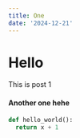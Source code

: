 ```yaml
---
title: One
date: '2024-12-21'
---
```


# Hello

This is post 1

#### Another one hehe

```py
def hello_world():
  return x + 1
```
